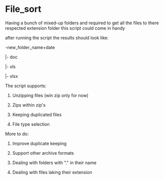 # File_sort

Having a bunch of mixed-up folders and required to get all the files to there respected extension folder this script could come in handy 

after running the script the results should look like:

-new_folder_name+date

|- doc

|- xls

|- xlsx



The script supports:

1. Unzipping files (win zip only for now)

2. Zips within zip's 

3. Keeping duplicated files

4. File type selection 



More to do:

1. Improve duplicate keeping 

2. Support other archive formats

3. Dealing with folders with "." in their name 

4. Dealing with files laking their extension 
